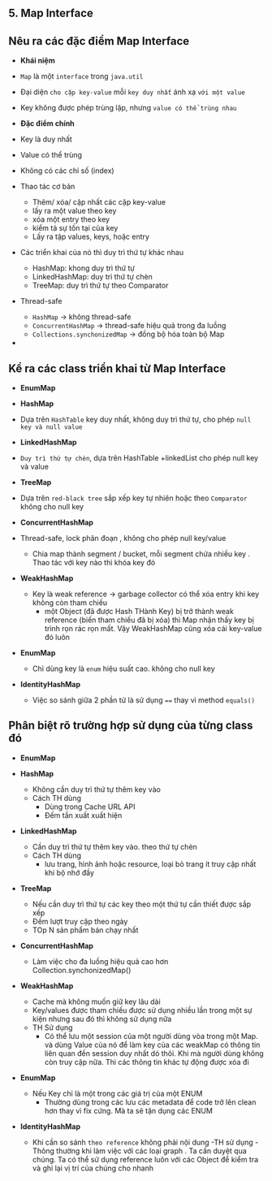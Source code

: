 ## 5. Map Interface

## Nêu ra các đặc điểm Map Interface

-   **Khái niệm**

-   `Map` là một `interface` trong `java.util`
-   Đại diện `cho cặp key-value` mỗi `key duy nhất` ánh xạ `với một value`
-   Key không được phép trùng lặp, nhưng `value có thể trùng nhau`

-   **Đặc điểm chính**
-   Key là duy nhất
-   Value có thể trùng
-   Không có các chỉ số (index)
-   Thao tác cơ bản

    -   Thêm/ xóa/ cập nhất các cặp key-value
    -   lấy ra một value theo key
    -   xóa một entry theo key
    -   kiểm tả sự tồn tại của key
    -   Lấy ra tập values, keys, hoặc entry

-   Các triển khai của nó thì duy trì thứ tự khác nhau

    -   HashMap: khong duy trì thứ tự
    -   LinkedHashMap: duy trì thứ tự chèn
    -   TreeMap: duy trì thứ tự theo Comparator

-   Thread-safe
    -   `HashMap` -> không thread-safe
    -   `ConcurrentHashMap` -> thread-safe hiệu quả trong đa luồng
    -   `Collections.synchonizedMap` -> đồng bộ hóa toàn bộ Map
-

## Kể ra các class triển khai từ Map Interface

-   **EnumMap**

-   **HashMap**

-   Dựa trên `HashTable` key duy nhất, không duy trì thứ tự, cho phép `null key và null value`

-   **LinkedHashMap**
-   `Duy trì thứ tự chèn`, dựa trên HashTable +linkedList cho phép null key và value

-   **TreeMap**

-   Dựa trên `red-black tree` sắp xếp key tự nhiên hoặc theo `Comparator` không cho null key

-   **ConcurrentHashMap**

-   Thread-safe, lock phân đoạn , không cho phép null key/value

    -   Chia map thành segment / bucket, mỗi segment chứa nhiều key . Thao tác với key nào thì khóa key đó

-   **WeakHashMap**

    -   Key là weak reference → garbage collector có thể xóa entry khi key không còn tham chiếu
        -   một Object (đã được Hash THành Key) bị trở thành weak reference (biến tham chiếu đã bị xóa) thì Map nhận thấy key bị trình rọn rác rọn mất. Vậy WeakHashMap cũng xóa cái key-value đó luôn

-   **EnumMap**

    -   Chỉ dùng key là `enum` hiệu suất cao. không cho null key

-   **IdentityHashMap**
    -   Việc so sánh giữa 2 phần tử là sử dụng `==` thay vì method `equals()`

## Phân biệt rõ trường hợp sử dụng của từng class đó

-   **EnumMap**
-   **HashMap**
    -   Không cần duy trì thứ tự thêm key vào
    -   Cách TH dùng
        -   Dùng trong Cache URL API
        -   Đếm tần xuất xuất hiện
-   **LinkedHashMap**

    -   Cần duy trì thứ tự thêm key vào. theo thứ tự chèn
    -   Cách TH dùng
        -   lưu trang, hình ảnh hoặc resource, loại bỏ trang ít truy cập nhất khi bộ nhớ đầy

-   **TreeMap**
    -   Nếu cần duy trì thứ tự các key theo một thứ tự cần thiết được sắp xếp
    -   Đếm lượt truy cập theo ngày
    -   TOp N sản phẩm bán chạy nhất
-   **ConcurrentHashMap**
    -   Làm việc cho đa luồng hiệu quả cao hơn Collection.synchonizedMap()
-   **WeakHashMap**
    -   Cache mà không muốn giữ key lâu dài
    -   Key/values được tham chiếu được sử dụng nhiều lần trong một sự kiện nhưng sau đó thì không sử dụng nữa
    -   TH Sử dụng
        -   Có thể lưu một session của một người dùng vòa trong một Map. và dùng Value của nó để làm key của các weakMap có thông tin liên quan đến session duy nhất dó thôi. Khi mà người dùng không còn truy cập nữa. Thì các thông tin khác tự động được xóa đi
-   **EnumMap**
    -   Nếu Key chỉ là một trong các giá trị của một ENUM
        -   Thường dùng trong các lưu các metadata để code trở lên clean hơn thay vì fix cứng. Mà ta sẽ tận dụng các ENUM
-   **IdentityHashMap**
    -   Khi cần so sánh `theo reference` không phải nội dung
        -TH sử dụng - Thông thường khi làm việc với các loại graph . Ta cần duyệt qua chúng. Ta có thể sử dụng reference luôn với các Object để kiểm tra và ghi lại vị trí của chúng cho nhanh
